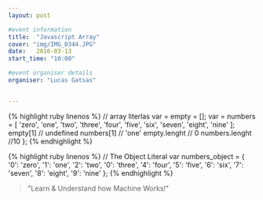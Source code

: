 ```yaml
---
layout: post

#event information
title:  "Javascript Array"
cover: "img/IMG_0344.JPG"
date:   2016-03-13
start_time: "10:00"

#event organiser details
organiser: "Lucas Gatsas"


---
```




{% highlight ruby linenos %}
    // array literlas
      var = empty = [];
      var = numbers = [
      'zero', 'one', 'two', 'three', 'four',
      'five', 'six', 'seven', 'eight', 'nine'
      ];
      empty[1] // undefined
      numbers[1] // 'one'
      empty.lenght // 0
      numbers.lenght //10
        };
{% endhighlight %}

{% highlight ruby linenos %}
  // The Object Literal
  var numbers_object = {
    '0': 'zero', '1': 'one', '2': 'two',
    '0': 'three', '4': 'four', '5': 'five',
    '6': 'six', '7': 'seven', '8': 'eight',
    '9': 'nine'
  };
{% endhighlight %}




<blockquote>
"Learn & Understand how Machine Works!"
</blockquote>
